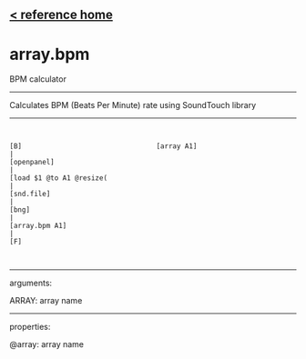 [< reference home](ceammc_lib.html)
---

# array.bpm


BPM calculator

---

Calculates BPM (Beats Per Minute) rate using SoundTouch library<br>


---


```


[B]                                 [array A1]
|
[openpanel]
|
[load $1 @to A1 @resize(
|
[snd.file]
|
[bng]
|
[array.bpm A1]
|
[F]

            
```

---
arguments:

ARRAY: array name<br>

---
properties:

@array: array name<br>

